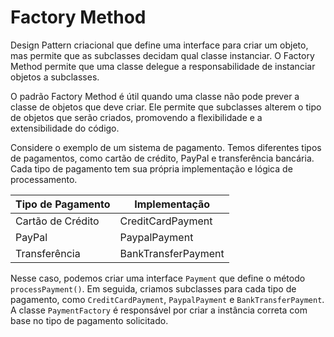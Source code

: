 # Factory Method

Design Pattern criacional que define uma interface para criar um objeto, mas permite que as subclasses decidam qual classe instanciar. O Factory Method permite que uma classe delegue a responsabilidade de instanciar objetos a subclasses.

O padrão Factory Method é útil quando uma classe não pode prever a classe de objetos que deve criar. Ele permite que subclasses alterem o tipo de objetos que serão criados, promovendo a flexibilidade e a extensibilidade do código.

Considere o exemplo de um sistema de pagamento. Temos diferentes tipos de pagamentos, como cartão de crédito, PayPal e transferência bancária. Cada tipo de pagamento tem sua própria implementação e lógica de processamento.

| Tipo de Pagamento | Implementação         |
|-------------------|-----------------------|
| Cartão de Crédito  | CreditCardPayment     |
| PayPal            | PaypalPayment         |
| Transferência     | BankTransferPayment   |

Nesse caso, podemos criar uma interface `Payment` que define o método `processPayment()`. Em seguida, criamos subclasses para cada tipo de pagamento, como `CreditCardPayment`, `PaypalPayment` e `BankTransferPayment`. A classe `PaymentFactory` é responsável por criar a instância correta com base no tipo de pagamento solicitado.